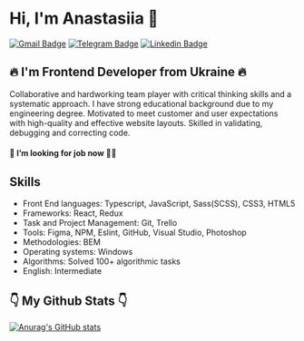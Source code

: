 <!--
**Anastasiia-Svintsova/Anastasiia-Svintsova** is a ✨ _special_ ✨ repository because its `README.md` (this file) appears on your GitHub profile.

Here are some ideas to get you started:

- 🔭 I’m currently working on ...
- 🌱 I’m currently learning ...
- 👯 I’m looking to collaborate on ...
- 🤔 I’m looking for help with ...
- 💬 Ask me about ...
- 📫 How to reach me: ...
- 😄 Pronouns: ...
- ⚡ Fun fact: ...
-->

# Hi, I'm Anastasiia 👋

[![Gmail Badge](https://img.shields.io/badge/-svintsova.nastya@gmail.com-c14438?style=flat&logo=Gmail&logoColor=white&link=mailto:svintsova.nastya@gmail.com)](mailto:svintsova.nastya@gmail.com)
[![Telegram Badge](https://img.shields.io/badge/-@sv__anastasiia-0088cc?style=flat&logo=telegram&labelColor=0088cc&link=https://t.me/sv_anastasiia)](https://t.me/sv_anastasiia)
[![Linkedin Badge](https://img.shields.io/badge/-anastasiia--svintsova-blue?style=flat&logo=linkedin&labelColor=blue&link=https://www.linkedin.com/in/anastasiia-svintsova-510a33172/)](https://www.linkedin.com/in/anastasiia-svintsova-510a33172/)

##  🔥 I'm Frontend Developer from Ukraine 🔥

Collaborative and hardworking team player with critical thinking skills and a systematic approach. I have strong educational background due to my engineering degree. Motivated to meet customer and user expectations with high-quality and effective website layouts. Skilled in validating, debugging and correcting code.

#### 🔎 I’m looking for job now 🕵️‍♂️

## Skills
* Front End languages: Typescript, JavaScript, Sass(SCSS), CSS3, HTML5 
* Frameworks: React, Redux
* Task and Project Management: Git, Trello
* Tools: Figma, NPM, Eslint, GitHub, Visual Studio, Photoshop
* Methodologies: BEM
* Operating systems: Windows
* Algorithms: Solved 100+ algorithmic tasks 
* English: Intermediate

## 👇 My Github Stats 👇
[![Anurag's GitHub stats](https://github-readme-stats.vercel.app/api?username=Anastasiia-Svintsova)](https://github.com/anuraghazra/github-readme-stats)




